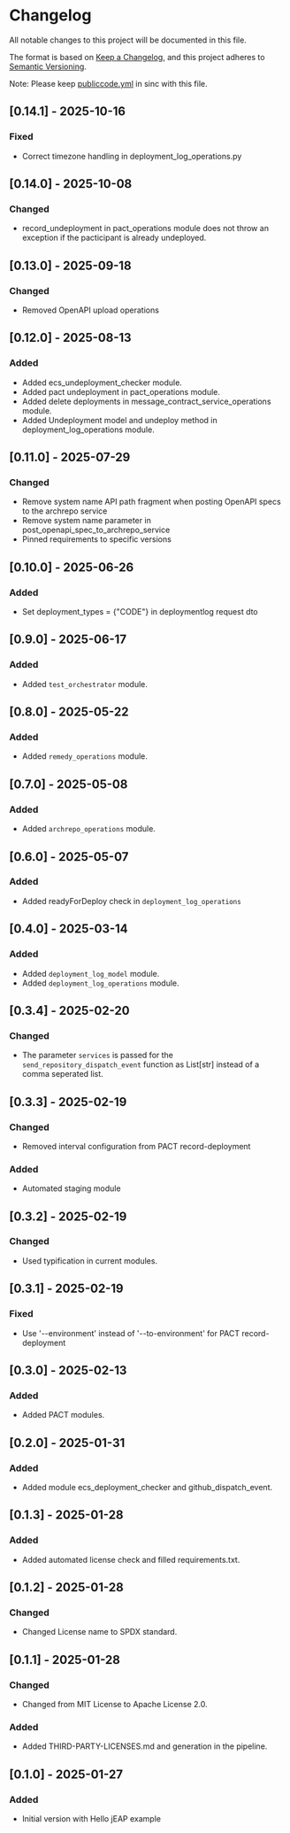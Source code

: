 # Changelog

All notable changes to this project will be documented in this file.

The format is based on [Keep a Changelog](https://keepachangelog.com/en/1.0.0/), and this project adheres
to [Semantic Versioning](https://semver.org/spec/v2.0.0.html).

Note: Please keep [publiccode.yml](publiccode.yml) in sinc with this file.

## [0.14.1] - 2025-10-16

### Fixed

- Correct timezone handling in deployment_log_operations.py

## [0.14.0] - 2025-10-08

### Changed

- record_undeployment in pact_operations module does not throw an exception if the pacticipant is already undeployed.

## [0.13.0] - 2025-09-18

### Changed

- Removed OpenAPI upload operations

## [0.12.0] - 2025-08-13

### Added

- Added ecs_undeployment_checker module.
- Added pact undeployment in pact_operations module.
- Added delete deployments in message_contract_service_operations module.
- Added Undeployment model and undeploy method in deployment_log_operations module.

## [0.11.0] - 2025-07-29

### Changed

- Remove system name API path fragment when posting OpenAPI specs to the archrepo service
- Remove system name parameter in post_openapi_spec_to_archrepo_service
- Pinned requirements to specific versions

## [0.10.0] - 2025-06-26

### Added

- Set deployment_types = {"CODE"} in deploymentlog request dto

## [0.9.0] - 2025-06-17

### Added

- Added `test_orchestrator` module.

## [0.8.0] - 2025-05-22

### Added

- Added `remedy_operations` module.

## [0.7.0] - 2025-05-08

### Added

- Added `archrepo_operations` module.

## [0.6.0] - 2025-05-07

### Added

- Added readyForDeploy check in `deployment_log_operations`

## [0.4.0] - 2025-03-14

### Added

- Added `deployment_log_model` module.
- Added `deployment_log_operations` module.

## [0.3.4] - 2025-02-20

### Changed

- The parameter `services` is passed for the `send_repository_dispatch_event` function as List[str] instead of a comma seperated list.

## [0.3.3] - 2025-02-19

### Changed

- Removed interval configuration from PACT record-deployment

### Added

- Automated staging module

## [0.3.2] - 2025-02-19

### Changed

- Used typification in current modules.

## [0.3.1] - 2025-02-19

### Fixed

- Use '--environment' instead of '--to-environment' for PACT record-deployment

## [0.3.0] - 2025-02-13

### Added

- Added PACT modules. 

## [0.2.0] - 2025-01-31

### Added

- Added module ecs_deployment_checker and github_dispatch_event.

## [0.1.3] - 2025-01-28

### Added

- Added automated license check and filled requirements.txt.

## [0.1.2] - 2025-01-28

### Changed

- Changed License name to SPDX standard.

## [0.1.1] - 2025-01-28

### Changed

- Changed from MIT License to Apache License 2.0.

### Added

- Added THIRD-PARTY-LICENSES.md and generation in the pipeline. 

## [0.1.0] - 2025-01-27

### Added

- Initial version with Hello jEAP example
